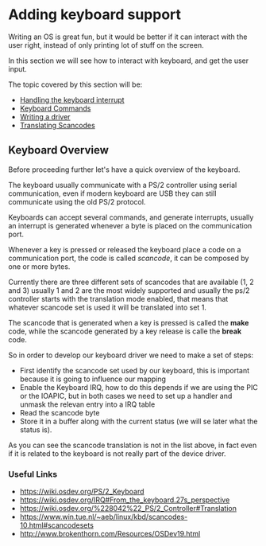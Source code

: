 # Adding keyboard support

Writing an OS is great fun, but it would be better if it can interact with the user right, instead of only printing lot of stuff on the screen. 

In this section we will see how to interact with keyboard, and get the user input. 

The topic covered by this section will be: 

* [Handling the keyboard interrupt](Keyboard.md)
* [Keyboard Commands](Keyboard.md) 
* [Writing a driver](Scancode_Translation.md)
* [Translating Scancodes](README.md)

## Keyboard Overview

Before proceeding further let's have a quick overview of the keyboard. 

The keyboard usually communicate with a PS/2 controller using serial communication, even if modern keyboard are USB they can still communicate using the old PS/2 protocol. 

Keyboards can accept several commands, and generate interrupts, usually an interrupt is generated whenever a byte is placed on the communication port. 

Whenever a key is pressed or released the keyboard place a code on a communication port, the code is called *scancode*, it can be composed by one or more bytes. 

Currently there are three different sets of scancodes that are available (1, 2 and 3) usually 1 and 2 are the most widely supported and usually the ps/2 controller starts with the translation mode enabled, that means that whatever scancode set is used it will be translated into set 1.

The scancode that is generated when a key is pressed is called the **make** code, while the scancode generated by a key release is calle the **break** code.

So in order to develop our keyboard driver we need to make a set of steps: 

* First identify the scancode set used by our keyboard, this is important because it is going to influence our mapping
* Enable the Keyboard IRQ, how to do this depends if we are using the PIC or the IOAPIC, but in both cases we need to set up a handler and unmask the relevan entry into a IRQ table
* Read the scancode byte 
* Store it in a buffer along with the current status (we will se later what the status is).

As you can see the scancode translation is not in the list above, in fact even if it is related to the keyboard is not really part of the device driver. 

### Useful Links

* https://wiki.osdev.org/PS/2_Keyboard 
* https://wiki.osdev.org/IRQ#From_the_keyboard.27s_perspective
* https://wiki.osdev.org/%228042%22_PS/2_Controller#Translation
* https://www.win.tue.nl/~aeb/linux/kbd/scancodes-10.html#scancodesets
* http://www.brokenthorn.com/Resources/OSDev19.html






